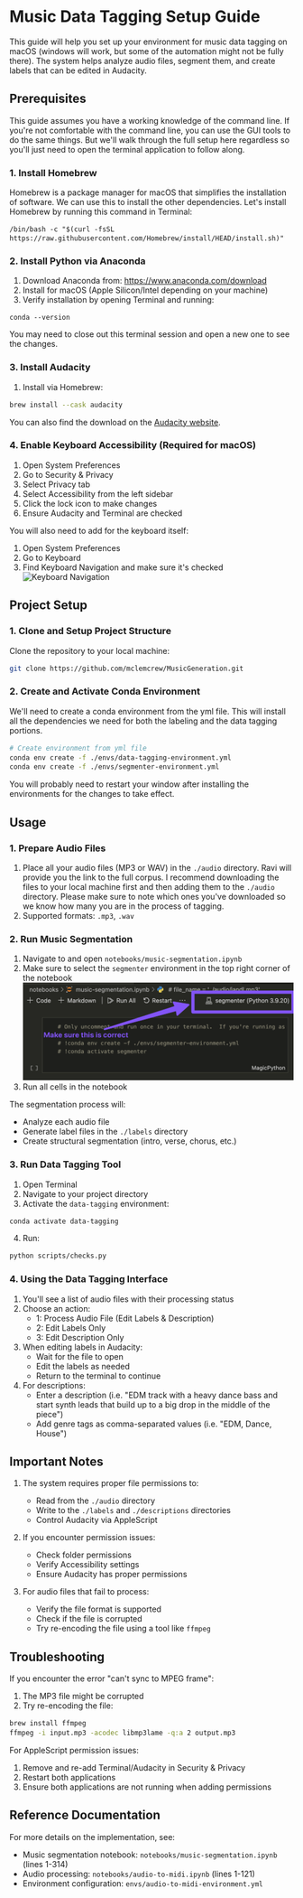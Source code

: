 # Music Data Tagging Setup Guide

This guide will help you set up your environment for music data tagging on macOS (windows will work, but some of the automation might not be fully there). The system helps analyze audio files, segment them, and create labels that can be edited in Audacity.

## Prerequisites

This guide assumes you have a working knowledge of the command line. If you're not comfortable with the command line, you can use the GUI tools to do the same things. But we'll walk through the full setup here regardless so you'll just need to open the terminal application to follow along.

### 1. Install Homebrew

Homebrew is a package manager for macOS that simplifies the installation of software. We can use this to install the other dependencies.
Let's install Homebrew by running this command in Terminal:

```
/bin/bash -c "$(curl -fsSL https://raw.githubusercontent.com/Homebrew/install/HEAD/install.sh)"
```

### 2. Install Python via Anaconda

1. Download Anaconda from: https://www.anaconda.com/download
2. Install for macOS (Apple Silicon/Intel depending on your machine)
3. Verify installation by opening Terminal and running:

```
conda --version
```

You may need to close out this terminal session and open a new one to see the changes.

### 3. Install Audacity

1. Install via Homebrew:

```bash
brew install --cask audacity
```

You can also find the download on the [Audacity website](https://www.audacityteam.org/download/).

### 4. Enable Keyboard Accessibility (Required for macOS)

1. Open System Preferences
2. Go to Security & Privacy
3. Select Privacy tab
4. Select Accessibility from the left sidebar
5. Click the lock icon to make changes
6. Ensure Audacity and Terminal are checked

You will also need to add for the keyboard itself:

1. Open System Preferences
2. Go to Keyboard
3. Find Keyboard Navigation and make sure it's checked
   ![Keyboard Navigation](/imgs/keyboard-navigation.png)

## Project Setup

### 1. Clone and Setup Project Structure

Clone the repository to your local machine:

```bash
git clone https://github.com/mclemcrew/MusicGeneration.git
```

### 2. Create and Activate Conda Environment

We'll need to create a conda environment from the yml file. This will install all the dependencies we need for both the labeling and the data tagging portions.

```bash
# Create environment from yml file
conda env create -f ./envs/data-tagging-environment.yml
conda env create -f ./envs/segmenter-environment.yml
```

You will probably need to restart your window after installing the environments for the changes to take effect.

## Usage

### 1. Prepare Audio Files

1. Place all your audio files (MP3 or WAV) in the `./audio` directory. Ravi will provide you the link to the full corpus. I recommend downloading the files to your local machine first and then adding them to the `./audio` directory. Please make sure to note which ones you've downloaded so we know how many you are in the process of tagging.
2. Supported formats: `.mp3`, `.wav`

### 2. Run Music Segmentation

1. Navigate to and open `notebooks/music-segmentation.ipynb`
2. Make sure to select the `segmenter` environment in the top right corner of the notebook ![Picture of Segmenter Environment selected in the Jupyter Notebook](/imgs/segmenter.png)
3. Run all cells in the notebook

The segmentation process will:

- Analyze each audio file
- Generate label files in the `./labels` directory
- Create structural segmentation (intro, verse, chorus, etc.)

### 3. Run Data Tagging Tool

1. Open Terminal
2. Navigate to your project directory
3. Activate the `data-tagging` environment:

```bash
conda activate data-tagging
```

4. Run:

```bash
python scripts/checks.py
```

### 4. Using the Data Tagging Interface

1. You'll see a list of audio files with their processing status
2. Choose an action:
   - 1: Process Audio File (Edit Labels & Description)
   - 2: Edit Labels Only
   - 3: Edit Description Only
3. When editing labels in Audacity:
   - Wait for the file to open
   - Edit the labels as needed
   - Return to the terminal to continue
4. For descriptions:
   - Enter a description (i.e. "EDM track with a heavy dance bass and start synth leads that build up to a big drop in the middle of the piece")
   - Add genre tags as comma-separated values (i.e. "EDM, Dance, House")

## Important Notes

1. The system requires proper file permissions to:

   - Read from the `./audio` directory
   - Write to the `./labels` and `./descriptions` directories
   - Control Audacity via AppleScript

2. If you encounter permission issues:

   - Check folder permissions
   - Verify Accessibility settings
   - Ensure Audacity has proper permissions

3. For audio files that fail to process:
   - Verify the file format is supported
   - Check if the file is corrupted
   - Try re-encoding the file using a tool like `ffmpeg`

## Troubleshooting

If you encounter the error "can't sync to MPEG frame":

1. The MP3 file might be corrupted
2. Try re-encoding the file:

```bash
brew install ffmpeg
ffmpeg -i input.mp3 -acodec libmp3lame -q:a 2 output.mp3
```

For AppleScript permission issues:

1. Remove and re-add Terminal/Audacity in Security & Privacy
2. Restart both applications
3. Ensure both applications are not running when adding permissions

## Reference Documentation

For more details on the implementation, see:

- Music segmentation notebook: `notebooks/music-segmentation.ipynb` (lines 1-314)
- Audio processing: `notebooks/audio-to-midi.ipynb` (lines 1-121)
- Environment configuration: `envs/audio-to-midi-environment.yml`
